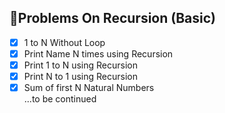 ## 🚀Problems On Recursion (Basic)    

- [x] 1 to N Without Loop   
- [x] Print Name N times using Recursion     
- [x] Print 1 to N using Recursion   
- [x] Print N to 1 using Recursion   
- [x] Sum of first N Natural Numbers  
...to be continued 